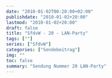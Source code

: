 ```yaml
---
date: "2010-01-02T00:20:00+02:00"
publishdate: "2010-01-02+20:00"
lastmod: "2010-01-02+20:00"
draft: false
title: "SfdvW - 20 - LAN-Party"
tags: [""]
series: ["SfdvW"]
categories: ["Sendebeitrag"]
img: ""
toc: false
summary: "Sendung Nummer 20 LAN-Party"
---
```


<div id="example"></div>
<script src="https://cdn.podlove.org/web-player/embed.js"></script>
<script>
  podlovePlayer('#example', '/blog/sfdvw20.json');
</script>
